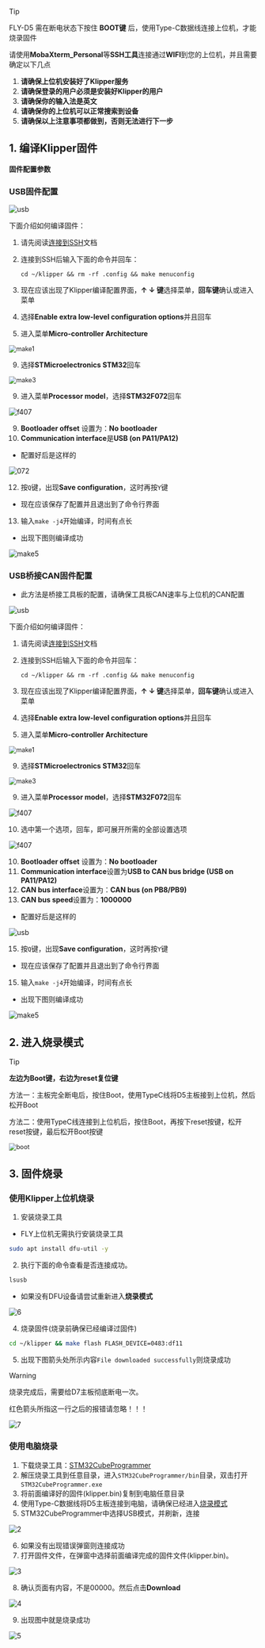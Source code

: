 

> [!TIP]
> FLY-D5 需在断电状态下按住 **BOOT键** 后，使用Type-C数据线连接上位机，才能烧录固件

请使用**MobaXterm_Personal**等**SSH工具**连接通过**WIFI**到您的上位机，并且需要确定以下几点

1. **请确保上位机安装好了Klipper服务**
2. **请确保登录的用户必须是安装好Klipper的用户**
3. **请确保你的输入法是英文**
4. **请确保你的上位机可以正常搜索到设备**
5. **请确保以上注意事项都做到，否则无法进行下一步**

## 1. 编译Klipper固件

**固件配置参数**

<!-- tabs:start -->

### ****USB固件配置****

![usb](../../images/boards/fly_d5/usb.png)

下面介绍如何编译固件：

1. 请先阅读[连接到SSH](/introduction/conntossh "点击即可跳转")文档

2. 连接到SSH后输入下面的命令并回车：

   ```
   cd ~/klipper && rm -rf .config && make menuconfig
   ```

3. 现在应该出现了Klipper编译配置界面，**↑ ↓ 键**选择菜单，**回车键**确认或进入菜单

4. 选择**Enable extra low-level configuration options**并且回车

5. 进入菜单**Micro-controller Architecture**

<img src="../../images/firmware/make1.png" alt="make1" style="zoom:90%;" />

9. 选择**STMicroelectronics STM32**回车

<img src="../../images/firmware/make3.png" alt="make3" style="zoom:90%;" />

9. 进入菜单**Processor model**，选择**STM32F072**回车

![f407](../../images/boards/fly_d5/f072.jpg)

9. **Bootloader offset** 设置为：**No bootloader**
10. **Communication interface**是**USB (on PA11/PA12)**

* 配置好后是这样的

![072](../../images/boards/fly_d5/usb.png)

12. 按```Q```键，出现**Save configuration**，这时再按```Y```键

* 现在应该保存了配置并且退出到了命令行界面

13. 输入```make -j4```开始编译，时间有点长

* 出现下图则编译成功

![make5](../../images/firmware/make5.png)

### ****USB桥接CAN固件配置****

* 此方法是桥接工具板的配置，请确保工具板CAN速率与上位机的CAN配置

![usb](../../images/boards/fly_d5/can.png)

下面介绍如何编译固件：

1. 请先阅读[连接到SSH](/introduction/conntossh "点击即可跳转")文档

2. 连接到SSH后输入下面的命令并回车：

   ```
   cd ~/klipper && rm -rf .config && make menuconfig
   ```

3. 现在应该出现了Klipper编译配置界面，**↑ ↓ 键**选择菜单，**回车键**确认或进入菜单

4. 选择**Enable extra low-level configuration options**并且回车

5. 进入菜单**Micro-controller Architecture**

<img src="../../images/firmware/make1.png" alt="make1" style="zoom:90%;" />

9. 选择**STMicroelectronics STM32**回车

<img src="../../images/firmware/make3.png" alt="make3" style="zoom:90%;" />

9. 进入菜单**Processor model**，选择**STM32F072**回车

![f407](../../images/boards/fly_d5/f072.jpg)

10. 选中第一个选项，回车，即可展开所需的全部设置选项

![f407](../../images/boards/fly_d5/f072.jpg)

10. **Bootloader offset** 设置为：**No bootloader**
11. **Communication interface**设置为**USB to CAN bus bridge (USB on PA11/PA12)**
12. **CAN bus  interface**设置为：**CAN bus (on PB8/PB9)**
13. **CAN bus speed**设置为：**1000000**

* 配置好后是这样的

![usb](../../images/boards/fly_d5/can.png)

15. 按```Q```键，出现**Save configuration**，这时再按```Y```键

* 现在应该保存了配置并且退出到了命令行界面

15. 输入```make -j4```开始编译，时间有点长

* 出现下图则编译成功

![make5](../../images/firmware/make5.png)

<!-- tabs:end -->



## 2. 进入烧录模式

>[!TIP]
>
> **左边为Boot键，右边为reset复位键**
>
>方法一：主板完全断电后，按住Boot，使用TypeC线将D5主板接到上位机，然后松开Boot
>
>方法二：使用TypeC线连接到上位机后，按住Boot，再按下reset按键，松开reset按键，最后松开Boot按键

<img src="../../images/boards/fly_d5/boot.png" alt="boot" style="zoom:90%;" />



## 3. 固件烧录

<!-- tabs:start -->

### **使用Klipper上位机烧录**

1. 安装烧录工具

* FLY上位机无需执行安装烧录工具

```bash
sudo apt install dfu-util -y
```

2. 执行下面的命令查看是否连接成功。

```bash
lsusb
```

* 如果没有DFU设备请尝试重新进入**烧录模式**

![6](../../images/boards/fly_sht36_42/6.png ":no-zooom")

4. 烧录固件(烧录前确保已经编译过固件)

```bash
cd ~/klipper && make flash FLASH_DEVICE=0483:df11
```

5. 出现下图箭头处所示内容``File downloaded successfully``则烧录成功

>[!Warning]
>
>烧录完成后，需要给D7主板彻底断电一次。
>
>红色箭头所指这一行之后的报错请忽略！！！

![7](../../images/boards/fly_super8_pro/dfu.png ":no-zooom")

### **使用电脑烧录**

1. 下载烧录工具：[STM32CubeProgrammer](https://cdn.mellow.klipper.cn/Utils/STM32CubeProgrammer.zip '点击即可下载')
2. 解压烧录工具到任意目录，进入`STM32CubeProgrammer/bin`目录，双击打开`STM32CubeProgrammer.exe`
3. 将前面编译好的固件(klipper.bin)复制到电脑任意目录
4. 使用Type-C数据线将D5主板连接到电脑，请确保已经进入[烧录模式](/board/fly_d5/flash?id=_2-进入烧录模式 "点击即可跳转")
5. STM32CubeProgrammer中选择USB模式，并刷新，连接

![2](../../images/boards/fly_sht36_42/2.png ":no-zooom")

6. 如果没有出现错误弹窗则连接成功
7. 打开固件文件，在弹窗中选择前面编译完成的固件文件(klipper.bin)。

![3](../../images/boards/fly_sht36_42/3.png ":no-zooom")

8. 确认页面有内容，不是00000。然后点击**Download**

![4](../../images/boards/fly_sht36_42/4.png ":no-zooom")

9. 出现图中就是烧录成功

![5](../../images/boards/fly_sht36_42/5.png ":no-zooom")

<!-- tabs:end -->

